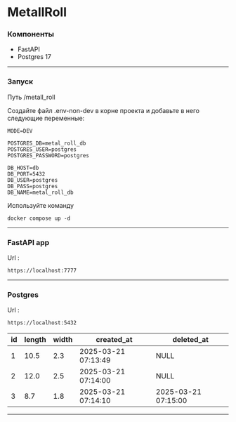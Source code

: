 # MetallRoll

### Компоненты
* FastAPI
* Postgres 17

---
### Запуск 
Путь /metall_roll

Создайте файл .env-non-dev в корне проекта и добавьте в него следующие переменные:
```
MODE=DEV

POSTGRES_DB=metal_roll_db
POSTGRES_USER=postgres
POSTGRES_PASSWORD=postgres

DB_HOST=db
DB_PORT=5432
DB_USER=postgres
DB_PASS=postgres
DB_NAME=metal_roll_db
```

Используйте команду 
```
docker compose up -d
```
---
### FastAPI app
Url : 
```
https://localhost:7777
```
---
### Postgres
Url : 
```
https://localhost:5432
```

| id  | length | width | created_at          | deleted_at          |
|-----|--------|-------|---------------------|---------------------|
| 1   | 10.5   | 2.3   | 2025-03-21 07:13:49 | NULL                |
| 2   | 12.0   | 2.5   | 2025-03-21 07:14:00 | NULL                |
| 3   | 8.7    | 1.8   | 2025-03-21 07:14:10 | 2025-03-21 07:15:00 |

---